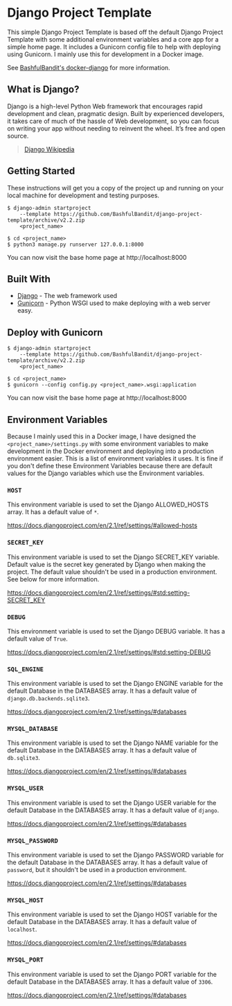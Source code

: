 # Django Project Template

This simple Django Project Template is based off the default Django Project Template
with some additional environment variables and a core app for a simple home page.
It includes a Gunicorn config file to help with deploying using Gunicorn. I mainly
use this for development in a Docker image.

See [BashfulBandit's docker-django](https://github.com/BashfulBandit/docker-django) for more information.

## What is Django?

Django is a high-level Python Web framework that encourages rapid development and clean, pragmatic design. Built by experienced developers, it takes care of much of the hassle of Web development, so you can focus on writing your app without needing to reinvent the wheel. It’s free and open source.

> <a href="https://en.wikipedia.org/wiki/Django_(web_framework)">Django Wikipedia</a>

## Getting Started

These instructions will get you a copy of the project up and running on your local
machine for development and testing purposes.

```
$ django-admin startproject
    --template https://github.com/BashfulBandit/django-project-template/archive/v2.2.zip
    <project_name>

$ cd <project_name>
$ python3 manage.py runserver 127.0.0.1:8000
```

You can now visit the base home page at http://localhost:8000

## Built With

* [Django](https://www.djangoproject.com/) - The web framework used
* [Gunicorn](https://gunicorn.org/) - Python WSGI used to make deploying with a web server easy.

## Deploy with Gunicorn

```
$ django-admin startproject
    --template https://github.com/BashfulBandit/django-project-template/archive/v2.2.zip
    <project_name>

$ cd <project_name>
$ gunicorn --config config.py <project_name>.wsgi:application
```

You can now visit the base home page at http://localhost:8000

## Environment Variables

Because I mainly used this in a Docker image, I have designed the `<project_name>/settings.py`
with some environment variables to make development in the Docker environment and
deploying into a production environment easier. This is a list of environment variables
it uses. It is fine if you don't define these Environment Variables because there are
default values for the Django variables which use the Environment variables.

### `HOST`

This environment variable is used to set the Django ALLOWED_HOSTS array. It has
a default value of `*`.

https://docs.djangoproject.com/en/2.1/ref/settings/#allowed-hosts

### `SECRET_KEY`

This environment variable is used to set the Django SECRET_KEY variable.
Default value is the secret key generated by Django when making the project.
The default value shouldn't be used in a production environment. See below for
more information.

https://docs.djangoproject.com/en/2.1/ref/settings/#std:setting-SECRET_KEY

### `DEBUG`

This environment variable is used to set the Django DEBUG variable. It has a
default value of `True`.

https://docs.djangoproject.com/en/2.1/ref/settings/#std:setting-DEBUG

### `SQL_ENGINE`

This environment variable is used to set the Django ENGINE variable for the default
Database in the DATABASES array. It has a default value of `django.db.backends.sqlite3`.

https://docs.djangoproject.com/en/2.1/ref/settings/#databases

### `MYSQL_DATABASE`

This environment variable is used to set the Django NAME variable for the default
Database in the DATABASES array. It has a default value of `db.sqlite3`.

https://docs.djangoproject.com/en/2.1/ref/settings/#databases

### `MYSQL_USER`

This environment variable is used to set the Django USER variable for the default
Database in the DATABASES array. It has a default value of `django`.

https://docs.djangoproject.com/en/2.1/ref/settings/#databases

### `MYSQL_PASSWORD`

This environment variable is used to set the Django PASSWORD variable for the
default Database in the DATABASES array. It has a default value of `password`,
but it shouldn't be used in a production environment.

https://docs.djangoproject.com/en/2.1/ref/settings/#databases

### `MYSQL_HOST`

This environment variable is used to set the Django HOST variable for the default
Database in the DATABASES array. It has a default value of `localhost`.

https://docs.djangoproject.com/en/2.1/ref/settings/#databases

### `MYSQL_PORT`

This environment variable is used to set the Django PORT variable for the default
Database in the DATABASES array. It has a default value of `3306`.

https://docs.djangoproject.com/en/2.1/ref/settings/#databases
